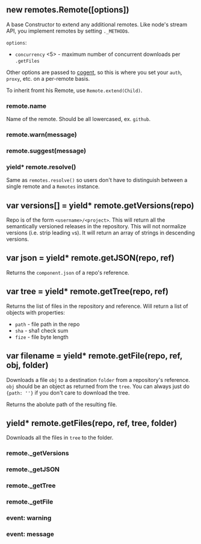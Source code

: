 ## new remotes.Remote([options])

A base Constructor to extend any additional remotes. Like node's stream API, you implement remotes by setting `._METHOD`s.

`options`:

- `concurrency` <5> - maximum number of concurrent downloads per `.getFiles`

Other options are passed to [cogent](https://github.com/cojs/cogent#var-response--yield-requesturl-options), so this is where you set your `auth`, `proxy`, etc. on a per-remote basis.

To inherit fromt his Remote, use `Remote.extend(Child)`.

### remote.name

Name of the remote. Should be all lowercased, ex. `github`.

### remote.warn(message)

### remote.suggest(message)

### yield* remote.resolve()

Same as `remotes.resolve()` so users don't have to distinguish between a single remote and a `Remotes` instance.

## var versions[] = yield* remote.getVersions(repo)

Repo is of the form `<username>/<project>`. This will return all the semantically versioned releases in the repository. This will not normalize versions (i.e. strip leading `v`s). It will return an array of strings in descending versions.

## var json = yield* remote.getJSON(repo, ref)

Returns the `component.json` of a repo's reference.

## var tree = yield* remote.getTree(repo, ref)

Returns the list of files in the repository and reference. Will return a list of objects with properties:

- `path` - file path in the repo
- `sha` - sha1 check sum
- `fize` - file byte length

## var filename = yield* remote.getFile(repo, ref, obj, folder)

Downloads a file `obj` to a destination `folder` from a repository's reference. `obj` should be an object as returned from the `tree`. You can always just do `{path: ''}` if you don't care to download the tree.

Returns the abolute path of the resulting file.

## yield* remote.getFiles(repo, ref, tree, folder)

Downloads all the files in `tree` to the folder.

### remote._getVersions

### remote._getJSON

### remote._getTree

### remote._getFile

### event: warning

### event: message